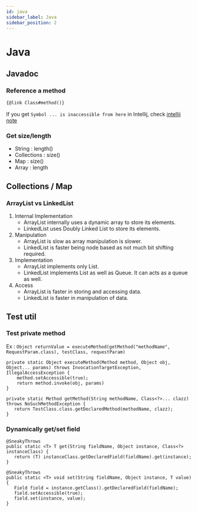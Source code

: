 ```yaml
---
id: java
sidebar_label: Java
sidebar_position: 2
---
```

# Java

## Javadoc

### Reference a method
```javadoc
{@link Class#method()}
```
If you get `Symbol ... is inaccessible from here` in Intellij, check [intellij note](https://zenan-xu.github.io/docs/intellij#settings)

### Get size/length
- String : length()
- Collections : size()
- Map : size()
- Array : length

## Collections / Map

### ArrayList vs LinkedList
1. Internal Implementation
    * ArrayList internally uses a dynamic array to store its elements.
    * LinkedList uses Doubly Linked List to store its elements.
2. Manipulation
    * ArrayList is slow as array manipulation is slower.
    * LinkedList is faster being node based as not much bit shifting required.
3. Implementation
    * ArrayList implements only List. 
    * LinkedList implements List as well as Queue. It can acts as a queue as well.
4. Access
    * ArrayList is faster in storing and accessing data.
    * LinkedList is faster in manipulation of data.

## Test util
### Test private method
Ex : `Object returnValue = executeMethod(getMethod("methodName", RequestParam.class), testClass, requestParam)`
```
private static Object executeMethod(Method method, Object obj, Object... params) throws InvocationTargetException, IllegalAccessException {
    method.setAccessible(true);
    return method.invoke(obj, params)
}

private static Method getMethod(String methodName, Class<?>... clazz) throws NoSuchMethodException {
   return TestClass.class.getDeclaredMethod(methodName, clazz);
}
```

### Dynamically get/set field
```
@SneakyThrows
public static <T> T get(String fieldName, Object instance, Class<?> instanceClass) {
   return (T) instanceClass.getDeclaredField(fieldName).get(instance);
}

@SneakyThrows
public static <T> void set(String fieldName, Object instance, T value) {
   Field field = instance.getClass().getDeclaredField(fieldName);
   field.setAccessible(true);
   field.set(instance, value);
}
```
